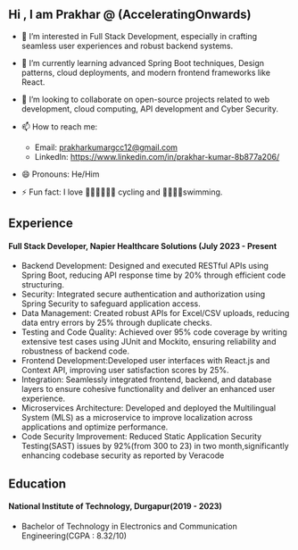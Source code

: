 ## Hi , I am Prakhar @ (AcceleratingOnwards)
- 👀 I’m interested in Full Stack Development, especially in crafting seamless user experiences and robust backend systems.
- 🌱 I’m currently learning advanced Spring Boot techniques, Design patterns, cloud deployments, and modern frontend frameworks like React.
- 💞️ I’m looking to collaborate on open-source projects related to web development, cloud computing, API development and Cyber Security.
- 📫 How to reach me:
  - Email: prakharkumargcc12@gmail.com
  - LinkedIn: https://www.linkedin.com/in/prakhar-kumar-8b877a206/
 
- 😄 Pronouns: He/Him
- ⚡ Fun fact: I love 🚴‍♂️🚴‍♀️🚴‍♂️ cycling and 🏊‍♂️🏊‍♀swimming.
## Experience
#### Full Stack Developer, Napier Healthcare Solutions (July 2023 - Present
 - Backend Development: Designed and executed RESTful APIs using Spring Boot, reducing API response
 time by 20% through efficient code structuring.
 - Security: Integrated secure authentication and authorization using Spring Security to safeguard
 application access.
 - Data Management: Created robust APIs for Excel/CSV uploads, reducing data entry errors by 25%
 through duplicate checks.
 - Testing and Code Quality: Achieved over 95% code coverage by writing extensive test cases using JUnit
 and Mockito, ensuring reliability and robustness of backend code.
 - Frontend Development:Developed user interfaces with React.js and Context API, improving user
 satisfaction scores by 25%.
 - Integration: Seamlessly integrated frontend, backend, and database layers to ensure cohesive functionality
 and deliver an enhanced user experience.
 - Microservices Architecture: Developed and deployed the Multilingual System (MLS) as a microservice
 to improve localization across applications and optimize performance.
 - Code Security Improvement: Reduced Static Application Security Testing(SAST) issues by 92%(from 300
 to 23) in two month,significantly enhancing codebase security as reported by Veracode
## Education
#### National Institute of Technology, Durgapur(2019 - 2023)
- Bachelor of Technology in Electronics and Communication Engineering(CGPA : 8.32/10)


